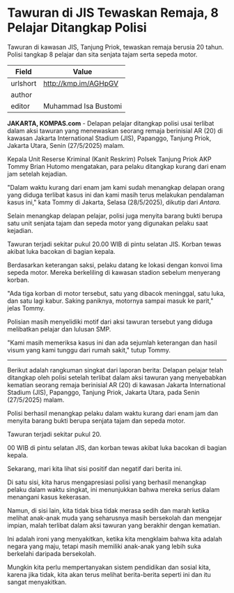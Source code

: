 # Tawuran di JIS Tewaskan Remaja, 8 Pelajar Ditangkap Polisi

Tawuran di kawasan JIS, Tanjung Priok, tewaskan remaja berusia 20 tahun. Polisi tangkap 8 pelajar dan sita senjata tajam serta sepeda motor.

| Field       | Value                                                       |
|-------------|-------------------------------------------------------------|
| urlshort    | http://kmp.im/AGHpGV |
| author      |  |
| editor      | Muhammad Isa Bustomi |

**JAKARTA, KOMPAS.com** - Delapan pelajar ditangkap polisi usai terlibat dalam aksi tawuran yang menewaskan seorang remaja berinisial AR (20) di kawasan Jakarta International Stadium (JIS), Papanggo, Tanjung Priok, Jakarta Utara, Senin (27/5/2025) malam.

Kepala Unit Reserse Kriminal (Kanit Reskrim) Polsek Tanjung Priok AKP Tommy Brian Hutomo mengatakan, para pelaku ditangkap kurang dari enam jam setelah kejadian.

"Dalam waktu kurang dari enam jam kami sudah menangkap delapan orang yang diduga terlibat kasus ini dan kami masih terus melakukan pendalaman kasus ini," kata Tommy di Jakarta, Selasa (28/5/2025), dikutip dari *Antara.*

Selain menangkap delapan pelajar, polisi juga menyita barang bukti berupa satu unit senjata tajam dan sepeda motor yang digunakan pelaku saat kejadian.

Tawuran terjadi sekitar pukul 20.00 WIB di pintu selatan JIS. Korban tewas akibat luka bacokan di bagian kepala.

Berdasarkan keterangan saksi, pelaku datang ke lokasi dengan konvoi lima sepeda motor. Mereka berkeliling di kawasan stadion sebelum menyerang korban.

"Ada tiga korban di motor tersebut, satu yang dibacok meninggal, satu luka, dan satu lagi kabur. Saking paniknya, motornya sampai masuk ke parit," jelas Tommy.

Polisian masih menyelidiki motif dari aksi tawuran tersebut yang diduga melibatkan pelajar dan lulusan SMP.

\"Kami masih memeriksa kasus ini dan ada sejumlah keterangan dan hasil visum yang kami tunggu dari rumah sakit,\" tutup Tommy.

---
Berikut adalah rangkuman singkat dari laporan berita: Delapan pelajar telah ditangkap oleh polisi setelah terlibat dalam aksi tawuran yang menyebabkan kematian seorang remaja berinisial AR (20) di kawasan Jakarta International Stadium (JIS), Papanggo, Tanjung Priok, Jakarta Utara, pada Senin (27/5/2025) malam.

 Polisi berhasil menangkap pelaku dalam waktu kurang dari enam jam dan menyita barang bukti berupa senjata tajam dan sepeda motor.

 Tawuran terjadi sekitar pukul 20.

00 WIB di pintu selatan JIS, dan korban tewas akibat luka bacokan di bagian kepala.



Sekarang, mari kita lihat sisi positif dan negatif dari berita ini.

 Di satu sisi, kita harus mengapresiasi polisi yang berhasil menangkap pelaku dalam waktu singkat, ini menunjukkan bahwa mereka serius dalam menangani kasus kekerasan.

 Namun, di sisi lain, kita tidak bisa tidak merasa sedih dan marah ketika melihat anak-anak muda yang seharusnya masih bersekolah dan mengejar impian, malah terlibat dalam aksi tawuran yang berakhir dengan kematian.

 Ini adalah ironi yang menyakitkan, ketika kita mengklaim bahwa kita adalah negara yang maju, tetapi masih memiliki anak-anak yang lebih suka berkelahi daripada bersekolah.

 Mungkin kita perlu mempertanyakan sistem pendidikan dan sosial kita, karena jika tidak, kita akan terus melihat berita-berita seperti ini dan itu sangat menyakitkan.
